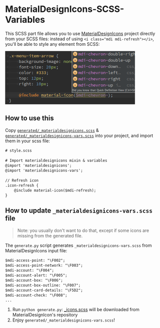 # MaterialDesignIcons-SCSS-Variables
This SCSS part file allows you to use [MaterialDesignIcons](https://github.com/Templarian/MaterialDesign)
project directly from your SCSS files: instead of using `<i class="mdi mdi-refresh"></i>`, you'll be able to style any
element from SCSS:

![MaterialDesignIcons-SCSS-Variables](doc/screenshot.png)

## How to use this
Copy [`generated/_materialdesignicons.scss`](https://raw.githubusercontent.com/chteuchteu/MaterialDesignIcons-SCSS-Variables/master/generated/_materialdesignicons.scss)
& [`generated/_materialdesignicons-vars.scss`](https://raw.githubusercontent.com/chteuchteu/MaterialDesignIcons-SCSS-Variables/master/generated/_materialdesignicons-vars.scss)
into your project, and import them in your scss file:

    # style.scss 
    
    # Import materialdesignicons mixin & variables
    @import 'materialdesignicons';
    @import 'materialdesignicons-vars';
    
    // Refresh icon
    .icon-refresh {
        @include material-icon($mdi-refresh);
    }

## How to update `_materialdesignicons-vars.scss` file

> Note: you usually don't want to do that, except if some icons are missing from the generated file.

The `generate.py` script generates `_materialdesignicons-vars.scss` from MaterialDesignIcons input file:

    $mdi-access-point: "\F002";
    $mdi-access-point-network: "\F003";
    $mdi-account: "\F004";
    $mdi-account-alert: "\F005";
    $mdi-account-box: "\F006";
    $mdi-account-box-outline: "\F007";
    $mdi-account-card-details: "\F5D2";
    $mdi-account-check: "\F008";
    ...

1. Run `python generate.py`: [_icons.scss](https://raw.githubusercontent.com/Templarian/MaterialDesign-Webfont/master/scss/_icons.scss) will be downloaded from MaterialDesignIcon's repository
2. Enjoy `generated/_materialdesignicons-vars.scss`!
